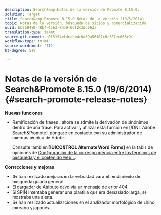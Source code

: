 ```yaml
---
description: Search&amp;Notas de la versión de Promote 8.15.0.
solution: Target
title: Search&amp;Promote 8.15.0 Notas de la versión (19/6/2014)
topic: Notas de la versión, búsqueda de sitios y comercialización
uuid: bb250450-48b4-4563-84b9-66f2c3dc063a
translation-type: tm+mt
source-git-commit: d015154efdccbb4c6a39a56907c0c337ec065c9f
workflow-type: tm+mt
source-wordcount: '112'
ht-degree: 54%

---
```



# Notas de la versión de Search&amp;Promote 8.15.0 (19/6/2014){#search-promote-release-notes}

**Nuevas funciones**

* Ramificación de frases : ahora se admite la derivación de sinónimos dentro de una frase.  Para activar y utilizar esta función en [!DNL Adobe Search&Promote], póngase en contacto con su administrador de cuentas técnico de Adobe.

   Consulte también **[!UICONTROL Alternate Word Forms]** en la tabla de opciones de [Configuración de la correspondencia entre los términos de búsqueda y el contenido web...](../c-about-linguistics-menu/c-about-words-and-language.md#task_351A9144A51F4B41923BDBACDEF3B616).

**Correcciones y mejoras**

* Se han realizado mejoras en la velocidad para el rendimiento de búsqueda guiada general.
* El cargador de Atributo devolvía un mensaje de error 404.
* Si SPIN intentaba generar una plantilla que era demasiado larga, se mostraba una alerta.
* Se han realizado actualizaciones en el analizador morfológico de chino, coreano y japonés.

